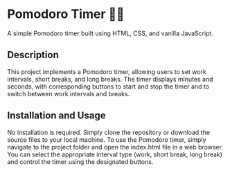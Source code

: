 # Pomodoro Timer 🍅⏰
A simple Pomodoro timer built using HTML, CSS, and vanilla JavaScript.

## Description
This project implements a Pomodoro timer, allowing users to set work intervals, short breaks, and long breaks. The timer displays minutes and seconds, with corresponding buttons to start and stop the timer and to switch between work intervals and breaks.

## Installation and Usage
No installation is required. Simply clone the repository or download the source files to your local machine. To use the Pomodoro timer, simply navigate to the project folder and open the index.html file in a web browser. You can select the appropriate interval type (work, short break, long break) and control the timer using the designated buttons.
